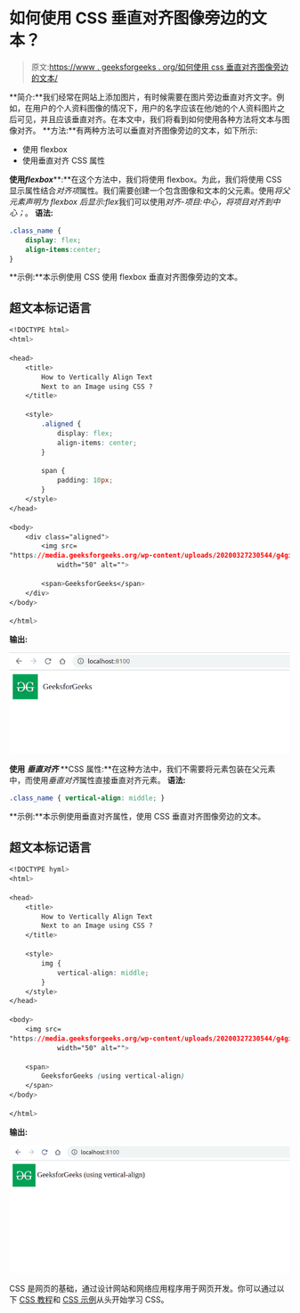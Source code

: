 # 如何使用 CSS 垂直对齐图像旁边的文本？

> 原文:[https://www . geeksforgeeks . org/如何使用 css 垂直对齐图像旁边的文本/](https://www.geeksforgeeks.org/how-to-vertically-align-text-next-to-an-image-using-css/)

**简介:**我们经常在网站上添加图片，有时候需要在图片旁边垂直对齐文字。例如，在用户的个人资料图像的情况下，用户的名字应该在他/她的个人资料图片之后可见，并且应该垂直对齐。在本文中，我们将看到如何使用各种方法将文本与图像对齐。
**方法:**有两种方法可以垂直对齐图像旁边的文本，如下所示:

*   使用 flexbox
*   使用垂直对齐 CSS 属性

**使用*****flexbox*****:**在这个方法中，我们将使用 flexbox。为此，我们将使用 CSS 显示属性结合*对齐项*属性。我们需要创建一个包含图像和文本的父元素。使用*将父元素声明为 flexbox 后显示:flex*我们可以使用*对齐-项目:中心，将项目对齐到中心；*。
**语法:**

```css
.class_name { 
    display: flex;
    align-items:center;
}
```

**示例:**本示例使用 CSS 使用 flexbox 垂直对齐图像旁边的文本。

## 超文本标记语言

```css
<!DOCTYPE html>
<html>

<head>
    <title>
        How to Vertically Align Text
        Next to an Image using CSS ?
    </title>

    <style>
        .aligned {
            display: flex;
            align-items: center;
        }

        span {
            padding: 10px;
        }
    </style>
</head>

<body>
    <div class="aligned">
        <img src=
"https://media.geeksforgeeks.org/wp-content/uploads/20200327230544/g4gicon.png"
            width="50" alt="">

        <span>GeeksforGeeks</span>
    </div>
</body>

</html>
```

**输出:**

![](img/0b5951e9f891541a4c4185ad5efbde1e.png)

**使用** ***垂直对齐*** **CSS 属性:**在这种方法中，我们不需要将元素包装在父元素中，而使用*垂直对齐*属性直接垂直对齐元素。
**语法:**

```css
.class_name { vertical-align: middle; } 
```

**示例:**本示例使用垂直对齐属性，使用 CSS 垂直对齐图像旁边的文本。

## 超文本标记语言

```css
<!DOCTYPE hyml>
<html>

<head>
    <title>
        How to Vertically Align Text
        Next to an Image using CSS ?
    </title>

    <style>
        img {
            vertical-align: middle;
        }
    </style>
</head>

<body>
    <img src=
"https://media.geeksforgeeks.org/wp-content/uploads/20200327230544/g4gicon.png"
            width="50" alt="">

    <span>
        GeeksforGeeks (using vertical-align)
    </span>
</body>

</html>
```

**输出:**

![](img/9dd99d4b0e3691b4d72b03674e8f4448.png)

CSS 是网页的基础，通过设计网站和网络应用程序用于网页开发。你可以通过以下 [CSS 教程](https://www.geeksforgeeks.org/css-tutorials/)和 [CSS 示例](https://www.geeksforgeeks.org/css-examples/)从头开始学习 CSS。